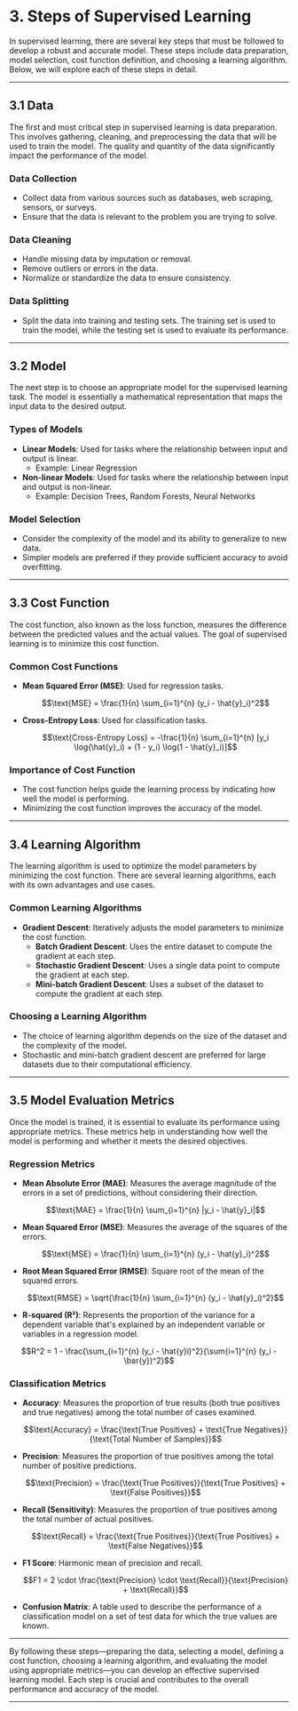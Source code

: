 # 3. Steps of Supervised Learning

In supervised learning, there are several key steps that must be followed to develop a robust and accurate model. These steps include data preparation, model selection, cost function definition, and choosing a learning algorithm. Below, we will explore each of these steps in detail.

---

## 3.1 Data

The first and most critical step in supervised learning is data preparation. This involves gathering, cleaning, and preprocessing the data that will be used to train the model. The quality and quantity of the data significantly impact the performance of the model.

### Data Collection
- Collect data from various sources such as databases, web scraping, sensors, or surveys.
- Ensure that the data is relevant to the problem you are trying to solve.

### Data Cleaning
- Handle missing data by imputation or removal.
- Remove outliers or errors in the data.
- Normalize or standardize the data to ensure consistency.

### Data Splitting
- Split the data into training and testing sets. The training set is used to train the model, while the testing set is used to evaluate its performance.

---

## 3.2 Model

The next step is to choose an appropriate model for the supervised learning task. The model is essentially a mathematical representation that maps the input data to the desired output.

### Types of Models
- **Linear Models**: Used for tasks where the relationship between input and output is linear.
  - Example: Linear Regression
- **Non-linear Models**: Used for tasks where the relationship between input and output is non-linear.
  - Example: Decision Trees, Random Forests, Neural Networks

### Model Selection
- Consider the complexity of the model and its ability to generalize to new data.
- Simpler models are preferred if they provide sufficient accuracy to avoid overfitting.

---

## 3.3 Cost Function

The cost function, also known as the loss function, measures the difference between the predicted values and the actual values. The goal of supervised learning is to minimize this cost function.

### Common Cost Functions
- **Mean Squared Error (MSE)**: Used for regression tasks.
  
  $$\text{MSE} = \frac{1}{n} \sum_{i=1}^{n} (y_i - \hat{y}_i)^2$$
  
- **Cross-Entropy Loss**: Used for classification tasks.
  
  $$\text{Cross-Entropy Loss} = -\frac{1}{n} \sum_{i=1}^{n} [y_i \log(\hat{y}_i) + (1 - y_i) \log(1 - \hat{y}_i)]$$
  
### Importance of Cost Function
- The cost function helps guide the learning process by indicating how well the model is performing.
- Minimizing the cost function improves the accuracy of the model.

---

## 3.4 Learning Algorithm

The learning algorithm is used to optimize the model parameters by minimizing the cost function. There are several learning algorithms, each with its own advantages and use cases.

### Common Learning Algorithms
- **Gradient Descent**: Iteratively adjusts the model parameters to minimize the cost function.
  - **Batch Gradient Descent**: Uses the entire dataset to compute the gradient at each step.
  - **Stochastic Gradient Descent**: Uses a single data point to compute the gradient at each step.
  - **Mini-batch Gradient Descent**: Uses a subset of the dataset to compute the gradient at each step.

### Choosing a Learning Algorithm
- The choice of learning algorithm depends on the size of the dataset and the complexity of the model.
- Stochastic and mini-batch gradient descent are preferred for large datasets due to their computational efficiency.

---

## 3.5 Model Evaluation Metrics

Once the model is trained, it is essential to evaluate its performance using appropriate metrics. These metrics help in understanding how well the model is performing and whether it meets the desired objectives.

### Regression Metrics
- **Mean Absolute Error (MAE)**: Measures the average magnitude of the errors in a set of predictions, without considering their direction.
  
  $$\text{MAE} = \frac{1}{n} \sum_{i=1}^{n} |y_i - \hat{y}_i|$$
  
- **Mean Squared Error (MSE)**: Measures the average of the squares of the errors.
  
  $$\text{MSE} = \frac{1}{n} \sum_{i=1}^{n} (y_i - \hat{y}_i)^2$$
  
- **Root Mean Squared Error (RMSE)**: Square root of the mean of the squared errors.
  
  $$\text{RMSE} = \sqrt{\frac{1}{n} \sum_{i=1}^{n} (y_i - \hat{y}_i)^2}$$
  
- **R-squared (R²)**: Represents the proportion of the variance for a dependent variable that's explained by an independent variable or variables in a regression model.
  
$$R^2 = 1 - \frac{\sum_{i=1}^{n} (y_i - \hat{y}i)^2}{\sum{i=1}^{n} (y_i - \bar{y})^2}$$

### Classification Metrics
- **Accuracy**: Measures the proportion of true results (both true positives and true negatives) among the total number of cases examined.
  
  $$\text{Accuracy} = \frac{\text{True Positives} + \text{True Negatives}}{\text{Total Number of Samples}}$$
  
- **Precision**: Measures the proportion of true positives among the total number of positive predictions.
  
  $$\text{Precision} = \frac{\text{True Positives}}{\text{True Positives} + \text{False Positives}}$$
  
- **Recall (Sensitivity)**: Measures the proportion of true positives among the total number of actual positives.
  
  $$\text{Recall} = \frac{\text{True Positives}}{\text{True Positives} + \text{False Negatives}}$$
  
- **F1 Score**: Harmonic mean of precision and recall.
  
  $$F1 = 2 \cdot \frac{\text{Precision} \cdot \text{Recall}}{\text{Precision} + \text{Recall}}$$
  
- **Confusion Matrix**: A table used to describe the performance of a classification model on a set of test data for which the true values are known.

---

By following these steps—preparing the data, selecting a model, defining a cost function, choosing a learning algorithm, and evaluating the model using appropriate metrics—you can develop an effective supervised learning model. Each step is crucial and contributes to the overall performance and accuracy of the model.

---
